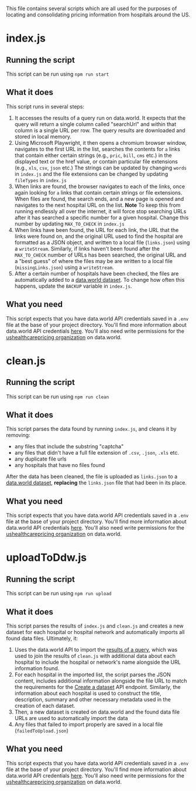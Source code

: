This file contains several scripts which are all used for the purposes of locating and consolidating pricing information from hospitals around the US.

# index.js
## Running the script
This script can be run using `npm run start`

## What it does
This script runs in several steps:
1. It accesses the results of a query run on data.world. It expects that the query will return a single column called "searchUrl" and within that column is a single URL per row. The query results are downloaded and stored in local memory.
2. Using Microsoft Playwright, it then opens a chromium browser window, navigates to the first URL in the list, searches the contents for `a` links that contain either certain strings (e.g., `pric`, `bill`, `cms` etc.) in the displayed text or the href value, or contain particular file extensions (e.g., `xls`, `csv`, `json` etc.) The strings can be updated by changing  `words` in `index.js` and the file extensions can be changed by updating `fileTypes` in `index.js`
3. When links are found, the browser navigates to each of the links, once again looking for `a` links that contain certain strings or file extensions. When files are found, the search ends, and a new page is opened and navigates to the next hospital URL on the list.
**Note** To keep this from running endlessly all over the internet, it will force stop searching URLs after it has searched a specific number for a given hospital. Change this number by updating `MAX_TO_CHECK` in `index.js`
4. When links have been found, the URL for each link, the URL that the links were found on, and the original URL used to find the hospital are formatted as a JSON object, and written to a local file (`links.json`) using a `writeStream`. Similarly, if links haven't been found after the `MAX_TO_CHECK` number of URLs has been searched, the original URL and a "best guess" of where the files may be are written to a local file (`missingLinks.json`) using a `writeStream`.
5. After a certain number of hospitals have been checked, the files are automatically added to a [data.world dataset](https://data.world/ushealthcarepricing/location-of-standard-charge-files). To change how often this happens, update the `BACKUP` variable in `index.js`.

## What you need
This script expects that you have data.world API credentials saved in a `.env` file at the base of your project directory. You'll find more information about data.world API credentials [here](https://docs.data.world/en/64499-65048-10--Finding-your-API-tokens-for-data-world.html). You'll also need write permissions for the [ushealthcarepricing organization](https://data.world/ushealthcarepricing) on data.world.

# clean.js
## Running the script
This script can be run using `npm run clean`

## What it does
This script parses the data found by running `index.js`, and cleans it by removing:
* any files that include the substring "captcha"
* any files that didn't have a full file extension of `.csv`, `.json`, `.xls` etc.
* any duplicate file urls
* any hospitals that have no files found

After the data has been cleaned, the file is uploaded as `links.json` to a [data.world dataset](https://data.world/ushealthcarepricing/location-of-standard-charge-files), **replacing** the `links.json` file that had been in its place.

## What you need
This script expects that you have data.world API credentials saved in a `.env` file at the base of your project directory. You'll find more information about data.world API credentials [here](https://docs.data.world/en/64499-65048-10--Finding-your-API-tokens-for-data-world.html). You'll also need write permissions for the [ushealthcarepricing organization](https://data.world/ushealthcarepricing) on data.world.

# uploadToDdw.js
## Running the script
This script can be run using `npm run upload`

## What it does
This script parses the results of `index.js` and `clean.js` and creates a new dataset for each hospital or hospital network and automatically imports all found data files. Ultimately, it:
1. Uses the data.world API to import the [results of a query](https://data.world/ushealthcarepricing/preparing-for-dataset-upload/workspace/query?queryid=185fb2f9-fdea-487c-ba32-2afc2459783b), which was used to join the results of `clean.js` with additional data about each hospital to include the hospital or network's name alongside the URL information found.
2. For each hospital in the imported list, the script parses the JSON content, includes additional information alongside the file URL to match the requirements for the [Create a dataset](https://apidocs.data.world/docs/dwapi-spec-stoplight/b3A6MjI4NDAxNTk-create-a-dataset) API endpoint. Similarly, the information about each hospital is used to construct the title, description, summary and other necessary metadata used in the creation of each dataset.
3. Then, a new dataset is created on data.world and the found data file URLs are used to automatically import the data
4. Any files that failed to import properly are saved in a local file (`failedToUpload.json`)

## What you need
This script expects that you have data.world API credentials saved in a `.env` file at the base of your project directory. You'll find more information about data.world API credentials [here](https://docs.data.world/en/64499-65048-10--Finding-your-API-tokens-for-data-world.html). You'll also need write permissions for the [ushealthcarepricing organization](https://data.world/ushealthcarepricing) on data.world.
